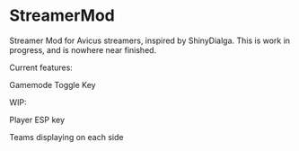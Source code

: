 # StreamerMod
Streamer Mod for Avicus streamers, inspired by ShinyDialga.
This is work in progress, and is nowhere near finished.

Current features:

Gamemode Toggle Key

WIP:

Player ESP key

Teams displaying on each side


